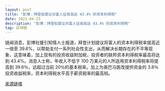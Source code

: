 ```yaml
---
layout: post
title: "彭博：拜登拟提议对富人征收高达 43.4% 的资本利得税"
date: 2021-04-23
description: "彭博：拜登拟提议对富人征收高达 43.4% 的资本利得税"
tag: 区块链
---   
```


链闻消息，彭博社援引知情人士报道，拜登计划提议将富人的资本利得税率提高近一倍至 39.6%，以帮助支付一系列社会性支出，从而解决长期存在的不平等现象，这意味着，加上现有的投资收益附加税，投资者的联邦资本利得税率最高将达到 43.4%。消息人士称，年收入不低于 100 万美元的人所适用资本利得税率将提高到 39.6％，远超过当前 20％的基本税率。加上为奥巴马医改提供资金的 3.8％投资收益税率，资本利得税水平高于薪资税率的最高档。

[来源链接](https://www.bloomberg.com/news/articles/2021-04-22/biden-to-propose-capital-gains-tax-as-high-as-43-4-for-wealthy)